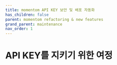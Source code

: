 ```yaml
---
title: momentom API KEY 보안 및 배포 자동화
has_children: false
parent: momentom refactoring & new features
grand_parent: maintenance
nav_order: 1
---
```


# API KEY를 지키기 위한 여정
